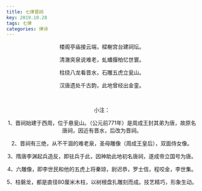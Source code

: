 ```yaml
---
title: 七律晋祠
key: 2019.10.28
tags: 七律
categories: 律诗
---
```


<p align="center">楼阁亭庙接云端，樑榭宫台建祠坛。
</p>
<p align="center">清澈突泉说难老，虬蟠揠柏忆世寰。
</p>
<p align="center">柱绕八龙看晋水，石雕五虎立瓮山。
</p>
<p align="center">汉唐遗处千古韵，此地曾经出金銮。
</p>
<p align="center"></br>
</p>
<p align="center">小注：
</p>
<p align="center">1、晋祠始建于西周，位于悬瓮山。（公元前771年）是周成王封其弟为唐，故原名唐祠，因近有晋水，后改为晋祠。
</p>
<p align="center">2、晋祠有三绝，从不干涸的难老泉，圣母雕像（周成王皇后），双面侍女像。
</p>
<p align="center">3、隋唐李渊起兵造反，即驻兵于此，因神助此地初名唐祠，遂成帝立国号为唐。
</p>
<p align="center">4、六雕像，即李世民和他的五虎上将秦琼，尉迟恭，罗士信，程咬金，李世集。
</p>
<p align="center">5、柱磐龙，都是直径80厘米木柱，以树根盘扎雕刻而成。技艺精巧，形象生动。
</p>
<p align="center"></br>
</p>
